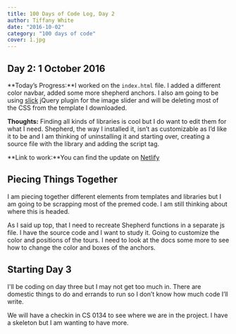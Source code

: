 ```yaml
---
title: 100 Days of Code Log, Day 2
author: Tiffany White
date: "2016-10-02"
category: "100 days of code"
cover: 1.jpg
---
```



## Day 2: 1 October 2016

**Today’s Progress:**I worked on the `index.html` file. I added a different color navbar, added some more shepherd anchors. I also am going to be using [slick](http://kenwheeler.github.io/slick/) jQuery plugin for the image slider and will be deleting most of the CSS from the template I downloaded.

**Thoughts:** Finding all kinds of libraries is cool but I do want to edit them for what I need. Shepherd, the way I installed it, isn’t as customizable as I’d like it to be and I am thinking of uninstalling it and starting over, creating a source file with the library and adding the script tag.

**Link to work:**You can find the update on [Netlify](https://thelenscap.netlify.com/)

## Piecing Things Together

I am piecing together different elements from templates and libraries but I am going to be scrapping most of the premed code. I am still thinking about where this is headed.

As  I said up top, that I need to recreate Shepherd functions in a separate js file. I have the source code and I want to study it. Going to customize the color and positions of the tours. I need to look at the docs some more to see how to change the color and boxes of the anchors.

## Starting Day 3

I'll be coding on day three but I may not get too much in. There are domestic things to do and errands to run so I don’t know how much code I’ll write.

We will have a checkin in CS 0134 to see where we are in the project. I have a skeleton but I am wanting to have more.
